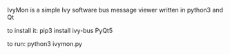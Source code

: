
IvyMon is a simple Ivy software bus message viewer written in python3 and Qt

to install it:
	pip3 install ivy-bus PyQt5

to run:
	python3 ivymon.py
